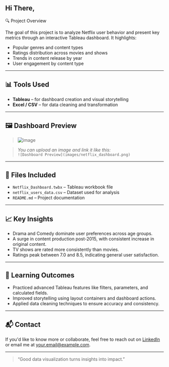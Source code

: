 ## Hi There,
🔍 Project Overview

The goal of this project is to analyze Netflix user behavior and present key metrics through an interactive Tableau dashboard. It highlights:

- Popular genres and content types
- Ratings distribution across movies and shows
- Trends in content release by year
- User engagement by content type

---

## 📊 Tools Used

- **Tableau** – for dashboard creation and visual storytelling  
- **Excel / CSV** – for data cleaning and transformation  

---

## 🖼️ Dashboard Preview

> ![image](https://github.com/user-attachments/assets/cd8fe92d-75cb-4cae-b239-adba3d22e6df)

> _You can upload an image and link it like this:_  
> `![Dashboard Preview](images/netflix_dashboard.png)`

---

## 📁 Files Included

- `Netflix_Dashboard.twbx` – Tableau workbook file  
- `netflix_users_data.csv` – Dataset used for analysis  
- `README.md` – Project documentation  

---

## 📈 Key Insights

- Drama and Comedy dominate user preferences across age groups.
- A surge in content production post-2015, with consistent increase in original content.
- TV shows are rated more consistently than movies.
- Ratings peak between 7.0 and 8.5, indicating general user satisfaction.

---

## 🧠 Learning Outcomes

- Practiced advanced Tableau features like filters, parameters, and calculated fields.
- Improved storytelling using layout containers and dashboard actions.
- Applied data cleaning techniques to ensure accuracy and consistency.

---

## 📬 Contact

If you'd like to know more or collaborate, feel free to reach out on [LinkedIn](https://www.linkedin.com/in/your-profile) or email me at your.email@example.com.

---

> “Good data visualization turns insights into impact.” 
